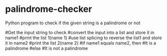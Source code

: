 # palindrome-checker
Python program to check if the given string is a palindrome or not


#Get the input string to check
#convert the input into a list and store it in name1
#print the list 1(name 1)
#use list splicing to reverse the list1 and store it in name2
#print the list 2(name 2)
#if name1 equals name2, then
#It is a palindrome
#else
#It is not a palindrome
